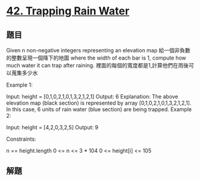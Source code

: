 # [42. Trapping Rain Water](https://leetcode-cn.com/problems/trapping-rain-water/)


## 題目

Given n non-negative integers representing an elevation map 
給一個非負數的整數呈現一個降下的地圖
where the width of each bar is 1, compute how much water it can trap after raining.
裡面的每個的寬度都是1,計算他們在雨後可以蒐集多少水

Example 1:


Input: height = [0,1,0,2,1,0,1,3,2,1,2,1]
Output: 6
Explanation: The above elevation map (black section) is represented by array [0,1,0,2,1,0,1,3,2,1,2,1]. In this case, 6 units of rain water (blue section) are being trapped.
Example 2:

Input: height = [4,2,0,3,2,5]
Output: 9
 

Constraints:

n == height.length
0 <= n <= 3 * 104
0 <= height[i] <= 105


## 解題






